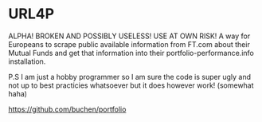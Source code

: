 # URL4P
ALPHA! BROKEN AND POSSIBLY USELESS! USE AT OWN RISK!
A way for Europeans to scrape public available information from FT.com about their Mutual Funds and get that information into their portfolio-performance.info installation. 

P.S I am just a hobby programmer so I am sure the code is super ugly and not up to best practicies whatsoever but it does however work! (somewhat haha) 

https://github.com/buchen/portfolio




